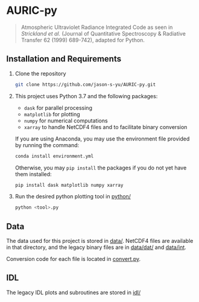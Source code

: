 # AURIC-py

> Atmospheric Ultraviolet Radiance Integrated Code as seen in *Strickland et al.* (Journal of Quantitative Spectroscopy &
Radiative Transfer 62 (1999) 689-742), adapted for Python.

## Installation and Requirements

1. Clone the repository

    ```bash
    git clone https://github.com/jason-s-yu/AURIC-py.git
    ```

2. This project uses Python 3.7 and the following packages:

   * `dask` for parallel processing
   * `matplotlib` for plotting
   * `numpy` for numerical computations
   * `xarray` to handle NetCDF4 files and to facilitate binary conversion

    If you are using Anaconda, you may use the environment file provided by running the command:

    ```bash
    conda install environment.yml
    ```

    Otherwise, you may `pip install` the packages if you do not yet have them installed:

    ```bash
    pip install dask matplotlib numpy xarray
    ```

3. Run the desired python plotting tool in [python/](python)

    ```bash
    python <tool>.py
    ```

## Data

The data used for this project is stored in [data/](data). NetCDF4 files are available in that directory, and the legacy binary files are in [data/dat/](data/dat) and [data/int](data/int).

Conversion code for each file is located in [convert.py](python/convert.py).

## IDL

The legacy IDL plots and subroutines are stored in [idl/](idl)

